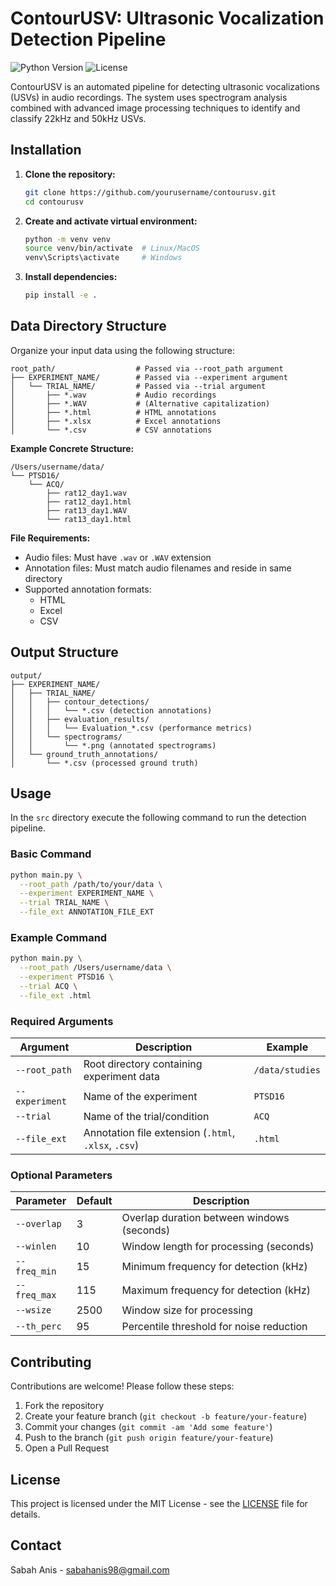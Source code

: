 # ContourUSV: Ultrasonic Vocalization Detection Pipeline

![Python Version](https://img.shields.io/badge/python-%3E%3D3.9-blue.svg)
![License](https://img.shields.io/badge/license-MIT-green.svg)

ContourUSV is an automated pipeline for detecting ultrasonic vocalizations (USVs) in audio recordings. The system uses spectrogram analysis combined with advanced image processing techniques to identify and classify 22kHz and 50kHz USVs.

<!-- ## Features

- Audio preprocessing with bandpass filtering and normalization
- Spectrogram generation with customizable parameters
- Advanced image processing for noise reduction:
  - Median filtering
  - Otsu's thresholding
  - Contrast Limited Adaptive Histogram Equalization (CLAHE)
  - Morphological operations
- Contour-based USV detection
- Annotation generation from multiple file formats (HTML, Excel, CSV)
- Comprehensive evaluation metrics:
  - Precision, Recall, F1 Score, Specificity
  - Carbon emissions tracking via CodeCarbon
- Parallel processing support -->

## Installation

1. **Clone the repository:**
   ```bash
   git clone https://github.com/yourusername/contourusv.git
   cd contourusv
   ```

2. **Create and activate virtual environment:**
   ```bash
   python -m venv venv
   source venv/bin/activate  # Linux/MacOS
   venv\Scripts\activate     # Windows
   ```

3. **Install dependencies:**
   ```bash
   pip install -e .
   ```

## Data Directory Structure

Organize your input data using the following structure:

```
root_path/                  # Passed via --root_path argument
├── EXPERIMENT_NAME/        # Passed via --experiment argument
│   └── TRIAL_NAME/         # Passed via --trial argument
│       ├── *.wav           # Audio recordings
│       ├── *.WAV           # (Alternative capitalization)
│       ├── *.html          # HTML annotations
│       ├── *.xlsx          # Excel annotations
│       └── *.csv           # CSV annotations
```

**Example Concrete Structure:**
```
/Users/username/data/
└── PTSD16/
    └── ACQ/
        ├── rat12_day1.wav
        ├── rat12_day1.html
        ├── rat13_day1.WAV
        └── rat13_day1.html
```

**File Requirements:**
- Audio files: Must have `.wav` or `.WAV` extension
- Annotation files: Must match audio filenames and reside in same directory
- Supported annotation formats:
  - HTML
  - Excel
  - CSV

## Output Structure

```
output/
├── EXPERIMENT_NAME/
│   ├── TRIAL_NAME/
│   │   ├── contour_detections/
│   │   │   └── *.csv (detection annotations)
│   │   ├── evaluation_results/
│   │   │   └── Evaluation_*.csv (performance metrics)
│   │   └── spectrograms/
│   │       └── *.png (annotated spectrograms)
│   └── ground_truth_annotations/
│       └── *.csv (processed ground truth)
```

## Usage

In the `src` directory execute the following command to run the detection pipeline.

### Basic Command
```bash
python main.py \
  --root_path /path/to/your/data \
  --experiment EXPERIMENT_NAME \
  --trial TRIAL_NAME \
  --file_ext ANNOTATION_FILE_EXT
```

### Example Command
```bash
python main.py \
  --root_path /Users/username/data \
  --experiment PTSD16 \
  --trial ACQ \
  --file_ext .html
```

### Required Arguments
| Argument      | Description                               | Example          |
|---------------|-------------------------------------------|------------------|
| `--root_path` | Root directory containing experiment data | `/data/studies`  |
| `--experiment`| Name of the experiment                    | `PTSD16`         |
| `--trial`     | Name of the trial/condition               | `ACQ`            |
| `--file_ext`  | Annotation file extension (`.html`, `.xlsx`, `.csv`) | `.html` |

### Optional Parameters
| Parameter      | Default | Description                              |
|----------------|---------|------------------------------------------|
| `--overlap`    | 3       | Overlap duration between windows (seconds) |
| `--winlen`     | 10      | Window length for processing (seconds)   |
| `--freq_min`   | 15      | Minimum frequency for detection (kHz)    |
| `--freq_max`   | 115     | Maximum frequency for detection (kHz)    |
| `--wsize`      | 2500    | Window size for processing               |
| `--th_perc`    | 95      | Percentile threshold for noise reduction |

<!-- ## Pipeline Architecture

1. **Preprocessing**
   - Audio normalization and filtering
   - Spectrogram generation
   - Noise reduction using:
     - Median filtering
     - Otsu's thresholding
     - CLAHE contrast enhancement

2. **Detection**
   - Contour detection using OpenCV
   - USV classification (22kHz vs 50kHz)
   - Bounding box annotation
   - Temporal and spectral feature extraction

3. **Annotation Generation**
   - Supports multiple input formats:
     - HTML
     - Excel
     - CSV

4. **Evaluation**
   - Precision/Recall calculations
   - F1 Score and Specificity metrics
   - Carbon emissions tracking
   - Energy consumption monitoring

## Evaluation Metrics

The pipeline calculates four key performance metrics:
- **Precision**: Ratio of correct USV detections to total detections
- **Recall**: Ratio of detected USVs to total actual USVs
- **F1 Score**: Harmonic mean of precision and recall
- **Specificity**: Ability to identify true negative segments

Example output:
```
Mean Precision: 0.92 ± 0.05
Mean Recall: 0.88 ± 0.07
Mean F1 Score: 0.90 ± 0.04
Mean Specificity: 0.95 ± 0.03
```

## Environmental Impact Tracking

The pipeline integrates with CodeCarbon to monitor:
- CO₂ emissions (kg)
- Energy consumption (kWh)
- Computational efficiency

Sample output:
```
ContourUSV_Execution_Time_(s) = 452.783
ContourUSV_Carbon_Emissions_(kgCO2) = 0.127
ContourUSV_Total_Energy_Consumed_(kWh) = 0.342
``` -->

## Contributing

Contributions are welcome! Please follow these steps:
1. Fork the repository
2. Create your feature branch (`git checkout -b feature/your-feature`)
3. Commit your changes (`git commit -am 'Add some feature'`)
4. Push to the branch (`git push origin feature/your-feature`)
5. Open a Pull Request

## License

This project is licensed under the MIT License - see the [LICENSE](LICENSE) file for details.

## Contact

Sabah Anis - [sabahanis98@gmail.com](mailto:sabahanis98@gmail.com)
